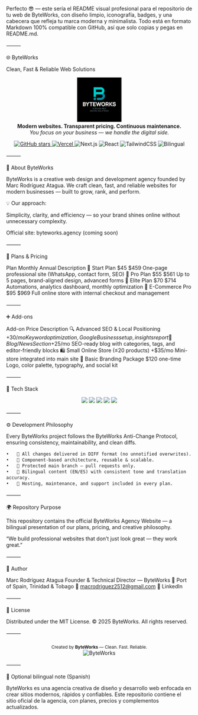 Perfecto 😎 — este sería el README visual profesional para el repositorio de tu web de ByteWorks, con diseño limpio, iconografía, badges, y una cabecera que refleja tu marca moderna y minimalista.
Todo está en formato Markdown 100% compatible con GitHub, así que solo copias y pegas en README.md.

⸻

🌐 ByteWorks

Clean, Fast & Reliable Web Solutions

<p align="center">
  <img src="./public/logo.png" width="120"/><br/>
  <b>Modern websites. Transparent pricing. Continuous maintenance.</b><br/>
  <i>You focus on your business — we handle the digital side.</i>
</p>


<p align="center">
  <a href="https://github.com/byteworks-agency/byteworks-agency-site/stargazers">
    <img src="https://img.shields.io/github/stars/byteworks-agency/byteworks-agency-site?style=flat&color=00bcd4" alt="GitHub stars"/>
  </a>
  <a href="https://vercel.com">
    <img src="https://img.shields.io/badge/Deployed%20on-Vercel-black?style=flat&logo=vercel" alt="Vercel"/>
  </a>
  <img src="https://img.shields.io/badge/Next.js-13+-000000?logo=nextdotjs&logoColor=white" alt="Next.js"/>
  <img src="https://img.shields.io/badge/React-18+-61DAFB?logo=react&logoColor=white" alt="React"/>
  <img src="https://img.shields.io/badge/TailwindCSS-3+-38B2AC?logo=tailwindcss&logoColor=white" alt="TailwindCSS"/>
  <img src="https://img.shields.io/badge/Language-English%2FSpanish-00bcd4" alt="Bilingual"/>
</p>



⸻

🏢 About ByteWorks

ByteWorks is a creative web design and development agency founded by Marc Rodríguez Atagua.
We craft clean, fast, and reliable websites for modern businesses — built to grow, rank, and perform.

💡 Our approach:

Simplicity, clarity, and efficiency — so your brand shines online without unnecessary complexity.

Official site: byteworks.agency (coming soon)

⸻

💼 Plans & Pricing

Plan	Monthly	Annual	Description
🧩 Start Plan	$45	$459	One-page professional site (WhatsApp, contact form, SEO)
🚀 Pro Plan	$55	$561	Up to 5 pages, brand-aligned design, advanced forms
💼 Elite Plan	$70	$714	Automations, analytics dashboard, monthly optimization
🛒 E-Commerce Pro	$95	$969	Full online store with internal checkout and management


⸻

➕ Add-ons

Add-on	Price	Description
🔍 Advanced SEO & Local Positioning	+$30/mo	Keyword optimization, Google Business setup, insights report
📰 Blog / News Section	+$25/mo	SEO-ready blog with categories, tags, and editor-friendly blocks
🛍 Small Online Store (≤20 products)	+$35/mo	Mini-store integrated into main site
🎨 Basic Branding Package	$120 one-time	Logo, color palette, typography, and social kit


⸻

🧠 Tech Stack

<p align="center">
  <img src="https://img.shields.io/badge/Framework-Next.js-black?logo=nextdotjs&logoColor=white" />
  <img src="https://img.shields.io/badge/Frontend-React-61DAFB?logo=react&logoColor=white" />
  <img src="https://img.shields.io/badge/Styling-TailwindCSS-38B2AC?logo=tailwindcss&logoColor=white" />
  <img src="https://img.shields.io/badge/Deploy-Vercel-black?logo=vercel&logoColor=white" />
  <img src="https://img.shields.io/badge/VersionControl-GitHub-181717?logo=github&logoColor=white" />
</p>



⸻

⚙️ Development Philosophy

Every ByteWorks project follows the ByteWorks Anti-Change Protocol, ensuring consistency, maintainability, and clean diffs.

	•	🔹 All changes delivered in DIFF format (no unnotified overwrites).
	•	🔹 Component-based architecture, reusable & scalable.
	•	🔹 Protected main branch — pull requests only.
	•	🔹 Bilingual content (EN/ES) with consistent tone and translation accuracy.
	•	🔹 Hosting, maintenance, and support included in every plan.

⸻

🌍 Repository Purpose

This repository contains the official ByteWorks Agency Website —
a bilingual presentation of our plans, pricing, and creative philosophy.

“We build professional websites that don’t just look great — they work great.”

⸻

👤 Author

Marc Rodríguez Atagua
Founder & Technical Director — ByteWorks
📍 Port of Spain, Trinidad & Tobago
📧 macrodriguez2512@gmail.com
🔗 LinkedIn

⸻

🪪 License

Distributed under the MIT License.
© 2025 ByteWorks. All rights reserved.

⸻


<p align="center">
  <sub>Created by <b>ByteWorks</b> — Clean. Fast. Reliable.</sub><br/>
  <img src="https://img.shields.io/badge/Made%20with%20💙-ByteWorks%20Agency-00bcd4" alt="ByteWorks"/>
</p>



⸻

📘 Optional bilingual note (Spanish)

ByteWorks es una agencia creativa de diseño y desarrollo web enfocada en crear sitios modernos, rápidos y confiables.
Este repositorio contiene el sitio oficial de la agencia, con planes, precios y complementos actualizados.
